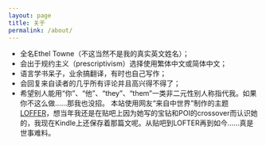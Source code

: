 ```yaml
---
layout: page
title: 关于
permalink: /about/
---
```


- 全名Ethel Towne（不这当然不是我的真实英文姓名）；
- 会出于规约主义（prescriptivism）选择使用繁体中文或简体中文；
- 语言学书呆子，业余搞翻译，有时也自己写作；
- 会回复来自读者的几乎所有评论并且高兴得不得了；
- 希望别人能用“你”、“他”、“they”、“them”一类非二元性别人称指代我。如果你不这么做……那我也没招。
本站使用网友“来自中世界”制作的主题[LOFFER](https://fromendworld.github.io/LOFFER/ "LOFFER")，想当年我还是在贴吧上因为她写的宝钻和POI的crossover而认识她的，我现在Kindle上还保存着那篇文呢。从贴吧到LOFTER再到如今……真是世事难料。
